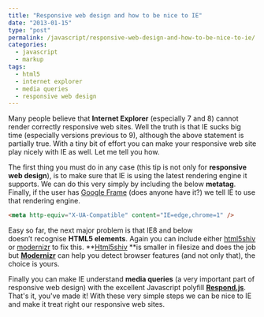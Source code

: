 ```yaml
---
title: "Responsive web design and how to be nice to IE"
date: "2013-01-15"
type: "post"
permalink: /javascript/responsive-web-design-and-how-to-be-nice-to-ie/
categories:
  - javascript
  - markup
tags:
  - html5
  - internet explorer
  - media queries
  - responsive web design
---
```


Many people believe that **Internet Explorer** (especially 7 and 8) cannot render correctly responsive web sites. Well the truth is that IE sucks big time (especially versions previous to 9), although the above statement is partially true. With a tiny bit of effort you can make your responsive web site play nicely with IE as well. Let me tell you how.

The first thing you must do in any case (this tip is not only for **responsive web design**), is to make sure that IE is using the latest rendering engine it supports. We can do this very simply by including the below **metatag**. Finally, if the user has [Google Frame](https://www.chromium.org/developers/how-tos/chrome-frame-getting-started "Google Chrome frame") (does anyone have it?) we tell IE to use that rendering engine.

```html
<meta http-equiv="X-UA-Compatible" content="IE=edge,chrome=1" />
```

Easy so far, the next major problem is that IE8 and below doesn&#8217;t recognise **HTML5 elements**. Again you can include either [html5shiv](http://code.google.com/p/html5shiv/ "html5shiv") or [modernizr](http://modernizr.com/ "modernizr") to fix this. **[Html5shiv](http://code.google.com/p/html5shiv/ "html5shiv") **is smaller in filesize and does the job but **[Modernizr](http://modernizr.com/ "modernizr")** can help you detect browser features (and not only that), the choice is yours.

Finally you can make IE understand **media queries** (a very important part of responsive web design) with the excellent Javascript polyfill **[Respond.js](https://github.com/scottjehl/Respond "Respond.js")**. That's it, you've made it! With these very simple steps we can be nice to IE and make it treat right our responsive web sites.
